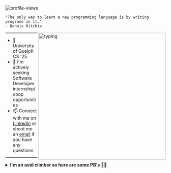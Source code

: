 <img src="https://komarev.com/ghpvc/?username=ManeeshWije" alt="profile-views" />

```
"The only way to learn a new programming language is by writing programs in it."
- Dennis Ritchie
```
<img src="https://media.giphy.com/media/fXZmtuyPCbmPXpE0bE/giphy.gif" alt="typing" width="400px" align="right"/>
<hr>

- 🌱 University of Guelph CS '25
- 🤔 I'm actively seeking Software Developer internship/coop opportunities
- 📫 Connect with me on [LinkedIn](https://www.linkedin.com/in/maneeshwije/) or shoot me an [email](mailto:m.mwije1@gmail.com) if you have any questions
<hr>
<details>
  <summary><b>I'm an avid climber so here are some PB's 🧗🏾</b></summary>

```
  Indoor Boulder Grade: V5 (6C+)
  Outdoor Boulder Grade: N/A (soon)
```
</details>
